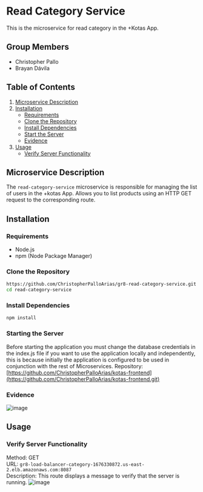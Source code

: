 # Read Category Service

This is the microservice for read category in the +Kotas App.

## Group Members

- Christopher Pallo
- Brayan Dávila

## Table of Contents

1. [Microservice Description](#microservice-description)
2. [Installation](#installation)
   - [Requirements](#requirements)
   - [Clone the Repository](#clone-the-repository)
   - [Install Dependencies](#install-dependencies)
   - [Start the Server](#start-the-server)
   - [Evidence](#evidence)
3. [Usage](#usage)
   - [Verify Server Functionality](#verify-server-functionality)


## Microservice Description

The `read-category-service` microservice is responsible for managing the list of users in the +kotas App. Allows you to list products using an HTTP GET request to the corresponding route.

## Installation

### Requirements

- Node.js
- npm (Node Package Manager)

### Clone the Repository

```sh
https://github.com/ChristopherPalloArias/gr8-read-category-service.git
cd read-category-service
```

### Install Dependencies
```sh
npm install
```

### Starting the Server
Before starting the application you must change the database credentials in the index.js file if you want to use the application locally and independently, this is because initially the application is configured to be used in conjunction with the rest of Microservices.
Repository: [https://github.com/ChristopherPalloArias/kotas-frontend](https://github.com/ChristopherPalloArias/kotas-frontend.git)

### Evidence
![image](https://github.com/user-attachments/assets/2a497a1b-459d-4d32-aa71-ea9b4f4b2867)

## Usage
### Verify Server Functionality

Method: GET  
URL: `gr8-load-balancer-category-1676330872.us-east-2.elb.amazonaws.com:8087`  
Description: This route displays a message to verify that the server is running.
![image](https://github.com/user-attachments/assets/ade208f5-f243-44b8-815a-b6eeb9daed54)
